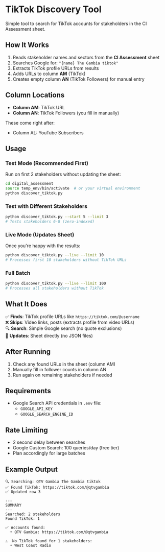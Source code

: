 # TikTok Discovery Tool

Simple tool to search for TikTok accounts for stakeholders in the CI Assessment sheet.

## How It Works

1. Reads stakeholder names and sectors from the **CI Assessment** sheet
2. Searches Google for: `"{name} The Gambia tiktok"`
3. Extracts TikTok profile URLs from results
4. Adds URLs to column **AM** (TikTok)
5. Creates empty column **AN** (TikTok Followers) for manual entry

## Column Locations

- **Column AM**: TikTok URL
- **Column AN**: TikTok Followers (you fill in manually)

These come right after:
- Column AL: YouTube Subscribers

## Usage

### Test Mode (Recommended First)
Run on first 2 stakeholders without updating the sheet:

```bash
cd digital_assessment
source temp_env/bin/activate  # or your virtual environment
python discover_tiktok.py
```

### Test with Different Stakeholders
```bash
python discover_tiktok.py --start 5 --limit 3
# Tests stakeholders 6-8 (zero-indexed)
```

### Live Mode (Updates Sheet)
Once you're happy with the results:

```bash
python discover_tiktok.py --live --limit 10
# Processes first 10 stakeholders without TikTok URLs
```

### Full Batch
```bash
python discover_tiktok.py --live --limit 100
# Processes all stakeholders without TikTok
```

## What It Does

✅ **Finds**: TikTok profile URLs like `https://tiktok.com/@username`  
❌ **Skips**: Video links, posts (extracts profile from video URLs)  
🔍 **Search**: Simple Google search (no quote exclusions)  
💾 **Updates**: Sheet directly (no JSON files)  

## After Running

1. Check any found URLs in the sheet (column AM)
2. Manually fill in follower counts in column AN
3. Run again on remaining stakeholders if needed

## Requirements

- Google Search API credentials in `.env` file:
  - `GOOGLE_API_KEY`
  - `GOOGLE_SEARCH_ENGINE_ID`

## Rate Limiting

- 2 second delay between searches
- Google Custom Search: 100 queries/day (free tier)
- Plan accordingly for large batches

## Example Output

```
🔍 Searching: QTV Gambia The Gambia tiktok
✅ Found TikTok: https://tiktok.com/@qtvgambia
✅ Updated row 3

---
SUMMARY
---
Searched: 2 stakeholders
Found TikTok: 1

✅ Accounts found:
  • QTV Gambia: https://tiktok.com/@qtvgambia

⚠️  No TikTok found for 1 stakeholders:
  • West Coast Radio
```

